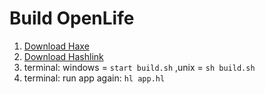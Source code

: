 Build OpenLife
=============

1. [Download Haxe](https://haxe.org/download/)
2. [Download Hashlink](https://hashlink.haxe.org/#download)
2. terminal: windows = ```start build.sh``` ,unix = ```sh build.sh```
3. terminal: run app again: ```hl app.hl```